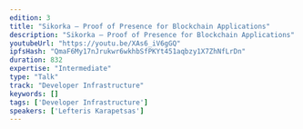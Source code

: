 ```yaml
---
edition: 3
title: "Sikorka – Proof of Presence for Blockchain Applications"
description: "Sikorka – Proof of Presence for Blockchain Applications"
youtubeUrl: "https://youtu.be/XAs6_iV6gGQ"
ipfsHash: "QmaF6My17nJrukwr6wkhbSfPKYt451aqbzy1X7ZhNfLrDn"
duration: 832
expertise: "Intermediate"
type: "Talk"
track: "Developer Infrastructure"
keywords: []
tags: ['Developer Infrastructure']
speakers: ['Lefteris Karapetsas']
---
```

